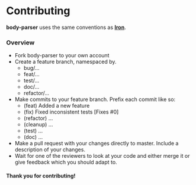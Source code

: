 # Contributing

**body-parser** uses the same conventions as **[Iron](https://github.com/iron/iron)**.

### Overview

* Fork body-parser to your own account
* Create a feature branch, namespaced by.
  * bug/...
  * feat/...
  * test/...
  * doc/...
  * refactor/...
* Make commits to your feature branch. Prefix each commit like so:
  * (feat) Added a new feature
  * (fix) Fixed inconsistent tests [Fixes #0]
  * (refactor) ...
  * (cleanup) ...
  * (test) ...
  * (doc) ...
* Make a pull request with your changes directly to master. Include a
  description of your changes.
* Wait for one of the reviewers to look at your code and either merge it or
  give feedback which you should adapt to.

#### Thank you for contributing!
